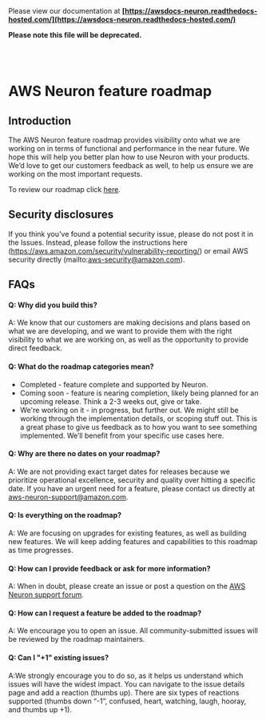 </br>
</br>

Please view our documentation at **[https://awsdocs-neuron.readthedocs-hosted.com/](https://awsdocs-neuron.readthedocs-hosted.com/)** 

**Please note this file will be deprecated.**

</br>
</br>



# AWS Neuron feature roadmap

## Introduction

The AWS Neuron feature roadmap provides visibility onto what we are working on in terms of functional and performance in the near future. We hope this will help you better plan how to use Neuron with your products. We’d love to get our customers feedback as well, to help us ensure we are working on the most important requests.

To review our roadmap click [here](https://github.com/aws/aws-neuron-sdk/projects/2).

## Security disclosures

If you think you’ve found a potential security issue, please do not post it in the Issues. Instead, please follow the instructions here (https://aws.amazon.com/security/vulnerability-reporting/) or email AWS security directly (mailto:aws-security@amazon.com).

## FAQs

#### Q: Why did you build this?
A: We know that our customers are making decisions and plans based on what we are developing, and we want to provide them with the right visibility to what we are working on, as well as the opportunity to provide direct feedback. 

#### Q: What do the roadmap categories mean?

* Completed - feature complete and supported by Neuron.
* Coming soon - feature is nearing completion, likely being planned for an upcoming release. Think a 2-3 weeks out, give or take.
* We're working on it - in progress, but further out. We might still be working through the implementation details, or scoping stuff out. This is a great phase to give us feedback as to how you want to see something implemented. We’ll benefit from your specific use cases here.

#### Q: Why are there no dates on your roadmap?
A: We are not providing exact target dates for releases because we prioritize operational excellence, security and quality over hitting a specific date. If you have an urgent need for a feature, please contact us directly at aws-neuron-support@amazon.com.

#### Q: Is everything on the roadmap?
A: We are focusing on upgrades for existing features, as well as building new features. We will keep adding features and capabilities to this roadmap as time progresses.

#### Q: How can I provide feedback or ask for more information?
A: When in doubt, please create an issue or post a question on the [AWS Neuron support forum](https://forums.aws.amazon.com/forum.jspa?forumID=355).  

#### Q: How can I request a feature be added to the roadmap?
A: We encourage you to open an issue. All community-submitted issues will be reviewed by the roadmap maintainers. 

#### Q: Can I "+1" existing issues?
A:We strongly encourage you to do so, as it helps us understand which issues will have the widest impact. You can navigate to the issue details page and add a reaction (thumbs up). There are six types of reactions supported (thumbs down “-1”, confused, heart, watching, laugh, hooray, and thumbs up +1).
